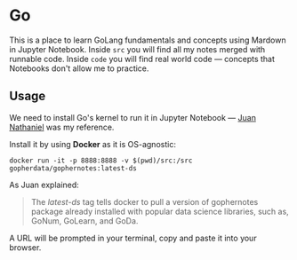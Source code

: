# Go

This is a place to learn GoLang fundamentals and concepts using Mardown in Jupyter Notebook. Inside `src` you will find
all my notes merged with runnable code. Inside `code` you will find real world code — concepts that Notebooks don't
allow me to practice.

## Usage

We need to install Go's kernel to run it in Jupyter Notebook — [Juan Nathaniel](https://levelup.gitconnected.com/running-golang-on-jupyter-notebook-f7f9fba37812) was my reference.

Install it by using **Docker** as it is OS-agnostic:

```shell
docker run -it -p 8888:8888 -v $(pwd)/src:/src gopherdata/gophernotes:latest-ds
```

As Juan explained:

> The *latest-ds* tag tells docker to pull a version of gophernotes package already installed with popular data science libraries, such as, GoNum, GoLearn, and GoDa.

A URL will be prompted in your terminal, copy and paste it into your browser.